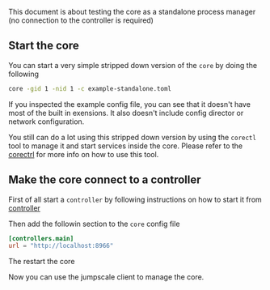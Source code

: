 This document is about testing the core as a standalone process manager (no connection to the controller is required)

## Start the core
You can start a very simple stripped down version of the `core` by doing the following

```bash
core -gid 1 -nid 1 -c example-standalone.toml
```

If you inspected the example config file, you can see that it doesn't have most of the built in exensions. It also doesn't include
config director or network configuration. 

You still can do a lot using this stripped down version by using the `corectl` tool to manage it and start services inside 
the core. Please refer to the [corectrl](https://github.com/g8os/corectl) for more info on how to use this tool.

## Make the core connect to a controller
First of all start a `controller` by following instructions on how to start it from [controller](https://github.com/g8os/controller)

Then add the followin section to the `core` config file 

```toml
[controllers.main]
url = "http://localhost:8966"
```

The restart the core

Now you can use the jumpscale client to manage the core.
